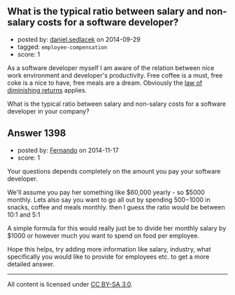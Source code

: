 ## What is the typical ratio between salary and non-salary costs for a software developer?

- posted by: [daniel.sedlacek](https://stackexchange.com/users/226623/daniel-sedlacek) on 2014-09-29
- tagged: `employee-compensation`
- score: 1

As a software developer myself I am aware of the relation between nice work environment and developer's productivity. Free coffee is a must, free coke is a nice to have, free meals are a dream. Obviously the [law of diminishing returns][1] applies. 

What is the typical ratio between salary and non-salary costs for a software developer in your company?


  [1]: http://en.wikipedia.org/wiki/Diminishing_returns


## Answer 1398

- posted by: [Fernando](https://stackexchange.com/users/5092626/fernando) on 2014-11-17
- score: 1

Your questions depends completely on the amount you pay your software developer. 

We'll assume you pay her something like $60,000 yearly - so $5000 monthly. Lets also say you want to go all out by spending $500-$1000 in snacks, coffee and meals monthly. then I guess the ratio would be between 10:1 and 5:1

A simple formula for this would really just be to divide her monthly salary by $1000 or however much you want to spend on food per employee.

Hope this helps, try adding more information like salary, industry, what specifically you would like to provide for employees etc. to get a more detailed answer.



---

All content is licensed under [CC BY-SA 3.0](https://creativecommons.org/licenses/by-sa/3.0/).
